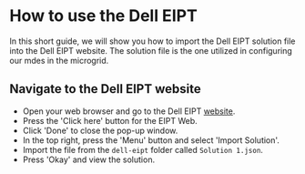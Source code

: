 # How to use the Dell EIPT
In this short guide, we will show you how to import the Dell EIPT solution file into the Dell EIPT website.
The solution file is the one utilized in configuring our mdes in the microgrid.

## Navigate to the Dell EIPT website
- Open your web browser and go to the Dell EIPT [website](https://www.dell.com/calc).
- Press the 'Click here' button for the EIPT Web.
- Click 'Done' to close the pop-up window.
- In the top right, press the 'Menu' button and select 'Import Solution'.
- Import the file from the `dell-eipt` folder called `Solution 1.json`.
- Press 'Okay' and view the solution.